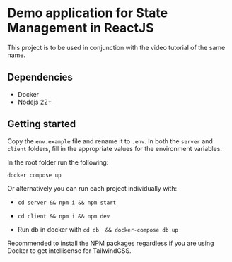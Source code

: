 # Demo application for State Management in ReactJS

This project is to be used in conjunction with the video tutorial of the same name.

## Dependencies

- Docker
- Nodejs 22+


## Getting started

Copy the `env.example` file and rename it to `.env`. In both the `server` and `client` folders, fill in the appropriate values for the environment variables.

In the root folder run the following:

```sh
docker compose up
```

Or alternatively you can run each project individually with:

- `cd server && npm i && npm start`
  
- `cd client && npm i && npm dev`
  
- Run db in docker with `cd db  && docker-compose db up`

Recommended to install the NPM packages regardless if you are using Docker to get intellisense for TailwindCSS.